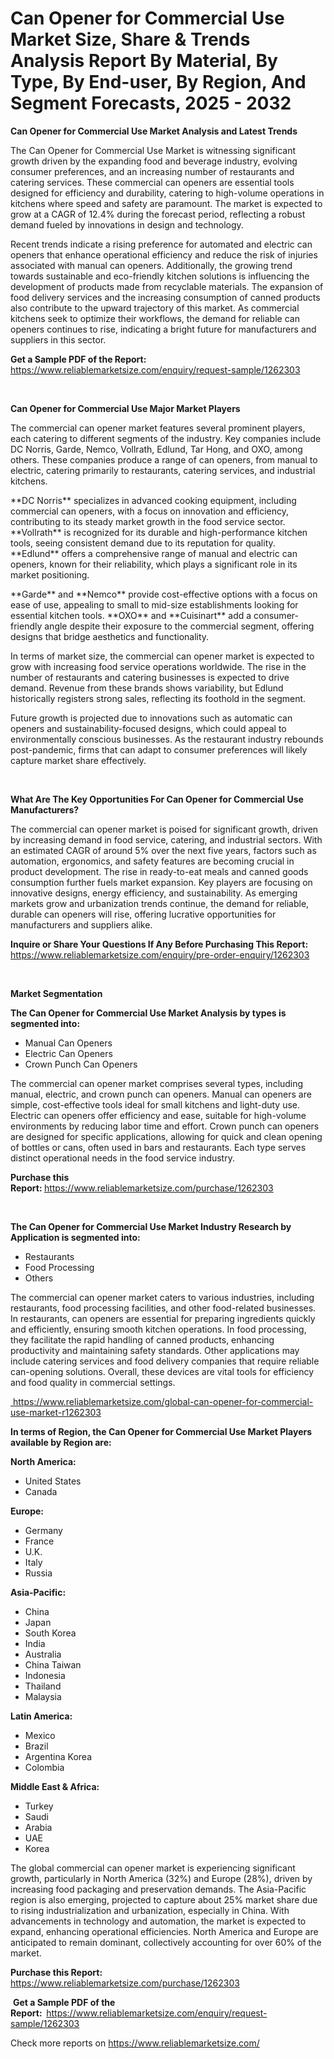 <p><h1>Can Opener for Commercial Use Market Size, Share & Trends Analysis Report By Material, By Type, By End-user, By Region, And Segment Forecasts, 2025 - 2032</h1></p><p><strong>Can Opener for Commercial Use Market Analysis and Latest Trends</strong></p>
<p><p>The Can Opener for Commercial Use Market is witnessing significant growth driven by the expanding food and beverage industry, evolving consumer preferences, and an increasing number of restaurants and catering services. These commercial can openers are essential tools designed for efficiency and durability, catering to high-volume operations in kitchens where speed and safety are paramount. The market is expected to grow at a CAGR of 12.4% during the forecast period, reflecting a robust demand fueled by innovations in design and technology.</p><p>Recent trends indicate a rising preference for automated and electric can openers that enhance operational efficiency and reduce the risk of injuries associated with manual can openers. Additionally, the growing trend towards sustainable and eco-friendly kitchen solutions is influencing the development of products made from recyclable materials. The expansion of food delivery services and the increasing consumption of canned products also contribute to the upward trajectory of this market. As commercial kitchens seek to optimize their workflows, the demand for reliable can openers continues to rise, indicating a bright future for manufacturers and suppliers in this sector.</p></p>
<p><strong>Get a Sample PDF of the Report:&nbsp;</strong> <a href="https://www.reliablemarketsize.com/enquiry/request-sample/1262303?utm_campaign=973&utm_medium=2&utm_source=Github&utm_content=ia&utm_term=09022025&utm_id=can-opener-for-commercial-use">https://www.reliablemarketsize.com/enquiry/request-sample/1262303</a></p>
<p>&nbsp;</p>
<p><strong>Can Opener for Commercial Use Major Market Players</strong></p>
<p><p>The commercial can opener market features several prominent players, each catering to different segments of the industry. Key companies include DC Norris, Garde, Nemco, Vollrath, Edlund, Tar Hong, and OXO, among others. These companies produce a range of can openers, from manual to electric, catering primarily to restaurants, catering services, and industrial kitchens.</p><p>**DC Norris** specializes in advanced cooking equipment, including commercial can openers, with a focus on innovation and efficiency, contributing to its steady market growth in the food service sector. **Vollrath** is recognized for its durable and high-performance kitchen tools, seeing consistent demand due to its reputation for quality. **Edlund** offers a comprehensive range of manual and electric can openers, known for their reliability, which plays a significant role in its market positioning. </p><p>**Garde** and **Nemco** provide cost-effective options with a focus on ease of use, appealing to small to mid-size establishments looking for essential kitchen tools. **OXO** and **Cuisinart** add a consumer-friendly angle despite their exposure to the commercial segment, offering designs that bridge aesthetics and functionality.</p><p>In terms of market size, the commercial can opener market is expected to grow with increasing food service operations worldwide. The rise in the number of restaurants and catering businesses is expected to drive demand. Revenue from these brands shows variability, but Edlund historically registers strong sales, reflecting its foothold in the segment.</p><p>Future growth is projected due to innovations such as automatic can openers and sustainability-focused designs, which could appeal to environmentally conscious businesses. As the restaurant industry rebounds post-pandemic, firms that can adapt to consumer preferences will likely capture market share effectively.</p></p>
<p>&nbsp;</p>
<p><strong>What Are The Key Opportunities For Can Opener for Commercial Use Manufacturers?</strong></p>
<p><p>The commercial can opener market is poised for significant growth, driven by increasing demand in food service, catering, and industrial sectors. With an estimated CAGR of around 5% over the next five years, factors such as automation, ergonomics, and safety features are becoming crucial in product development. The rise in ready-to-eat meals and canned goods consumption further fuels market expansion. Key players are focusing on innovative designs, energy efficiency, and sustainability. As emerging markets grow and urbanization trends continue, the demand for reliable, durable can openers will rise, offering lucrative opportunities for manufacturers and suppliers alike.</p></p>
<p><strong>Inquire or Share Your Questions If Any Before Purchasing This Report:</strong> <a href="https://www.reliablemarketsize.com/enquiry/pre-order-enquiry/1262303?utm_campaign=973&utm_medium=2&utm_source=Github&utm_content=ia&utm_term=09022025&utm_id=can-opener-for-commercial-use">https://www.reliablemarketsize.com/enquiry/pre-order-enquiry/1262303</a></p>
<p>&nbsp;</p>
<p><strong>Market Segmentation</strong></p>
<p><strong>The Can Opener for Commercial Use Market Analysis by types is segmented into:</strong></p>
<p><ul><li>Manual Can Openers</li><li>Electric Can Openers</li><li>Crown Punch Can Openers</li></ul></p>
<p><p>The commercial can opener market comprises several types, including manual, electric, and crown punch can openers. Manual can openers are simple, cost-effective tools ideal for small kitchens and light-duty use. Electric can openers offer efficiency and ease, suitable for high-volume environments by reducing labor time and effort. Crown punch can openers are designed for specific applications, allowing for quick and clean opening of bottles or cans, often used in bars and restaurants. Each type serves distinct operational needs in the food service industry.</p></p>
<p><strong>Purchase this Report:&nbsp;</strong><a href="https://www.reliablemarketsize.com/purchase/1262303?utm_campaign=973&utm_medium=2&utm_source=Github&utm_content=ia&utm_term=09022025&utm_id=can-opener-for-commercial-use">https://www.reliablemarketsize.com/purchase/1262303</a></p>
<p>&nbsp;</p>
<p><strong>The Can Opener for Commercial Use Market Industry Research by Application is segmented into:</strong></p>
<p><ul><li>Restaurants</li><li>Food Processing</li><li>Others</li></ul></p>
<p><p>The commercial can opener market caters to various industries, including restaurants, food processing facilities, and other food-related businesses. In restaurants, can openers are essential for preparing ingredients quickly and efficiently, ensuring smooth kitchen operations. In food processing, they facilitate the rapid handling of canned products, enhancing productivity and maintaining safety standards. Other applications may include catering services and food delivery companies that require reliable can-opening solutions. Overall, these devices are vital tools for efficiency and food quality in commercial settings.</p></p>
<p><a href="https://www.reliablemarketsize.com/global-can-opener-for-commercial-use-market-r1262303?utm_campaign=973&utm_medium=2&utm_source=Github&utm_content=ia&utm_term=09022025&utm_id=can-opener-for-commercial-use">&nbsp;https://www.reliablemarketsize.com/global-can-opener-for-commercial-use-market-r1262303</a></p>
<p><strong>In terms of Region, the Can Opener for Commercial Use Market Players available by Region are:</strong></p>
<p>
    <p> <strong> North America: </strong>
        <ul>
            <li>United States</li>
            <li>Canada</li>
        </ul>
        </p> 
    <p> <strong> Europe: </strong>
        <ul>
            <li>Germany</li>
            <li>France</li>
            <li>U.K.</li>
            <li>Italy</li>
            <li>Russia</li>
        </ul>
        </p> 
    <p> <strong> Asia-Pacific: </strong>
        <ul>
            <li>China</li>
            <li>Japan</li>
            <li>South Korea</li>
            <li>India</li>
            <li>Australia</li>
            <li>China Taiwan</li>
            <li>Indonesia</li>
            <li>Thailand</li>
            <li>Malaysia</li>
        </ul>
        </p> 
    <p> <strong> Latin America: </strong>
        <ul>
            <li>Mexico</li>
            <li>Brazil</li>
            <li>Argentina Korea</li>
            <li>Colombia</li>
        </ul>
        </p> 
    <p> <strong> Middle East & Africa: </strong>
        <ul>
            <li>Turkey</li>
            <li>Saudi</li>
            <li>Arabia</li>
            <li>UAE</li>
            <li>Korea</li>
        </ul>
    </p>
    </p>
<p><p>The global commercial can opener market is experiencing significant growth, particularly in North America (32%) and Europe (28%), driven by increasing food packaging and preservation demands. The Asia-Pacific region is also emerging, projected to capture about 25% market share due to rising industrialization and urbanization, especially in China. With advancements in technology and automation, the market is expected to expand, enhancing operational efficiencies. North America and Europe are anticipated to remain dominant, collectively accounting for over 60% of the market.</p></p>
<p><strong>Purchase this Report: </strong><a href="https://www.reliablemarketsize.com/purchase/1262303?utm_campaign=973&utm_medium=2&utm_source=Github&utm_content=ia&utm_term=09022025&utm_id=can-opener-for-commercial-use">https://www.reliablemarketsize.com/purchase/1262303</a></p>
<p>&nbsp;<strong>Get a Sample PDF of the Report:&nbsp;&nbsp;</strong><a href="https://www.reliablemarketsize.com/enquiry/request-sample/1262303?utm_campaign=973&utm_medium=2&utm_source=Github&utm_content=ia&utm_term=09022025&utm_id=can-opener-for-commercial-use">https://www.reliablemarketsize.com/enquiry/request-sample/1262303</a></p>
<p><strong></strong></p>
<p>Check more reports on <a href="https://www.reliablemarketsize.com/?utm_campaign=973&utm_medium=2&utm_source=Github&utm_content=ia&utm_term=09022025&utm_id=can-opener-for-commercial-use">https://www.reliablemarketsize.com/</a></p>